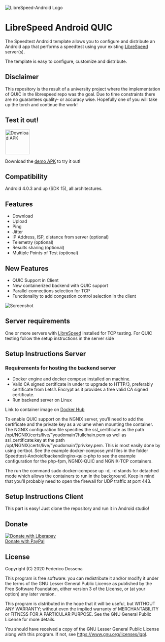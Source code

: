 ![LibreSpeed-Android Logo](https://github.com/adolfintel/speedtest-android/blob/master/.github/Readme-Logo.png?raw=true)
 
# LibreSpeed Android QUIC
The Speedtest Android template allows you to configure and distribute an Android app that performs a speedtest using your existing [LibreSpeed](https://github.com/librespeed/speedtest) server(s).

The template is easy to configure, customize and distribute.

## Disclaimer

This repository is the result of a university project where the implementation of QUIC in the librespeed repo was the goal. Due to time constraints there are no guarantees quality- or accuracy wise. Hopefully one of you will take up the torch and continue the work!

## Test it out!

[<img src="https://upload.wikimedia.org/wikipedia/commons/a/a0/APK_format_icon.png" alt="Download APK" height="80">](https://github.com/Nevby/speedTest/blob/master/speedTest-prototype.apk)

Download the [demo APK](https://github.com/Nevby/speedTest/blob/master/speedTest-prototype.apk) to try it out!

## Compatibility
Android 4.0.3 and up (SDK 15), all architectures.

## Features
* Download
* Upload
* Ping
* Jitter
* IP Address, ISP, distance from server (optional)
* Telemetry (optional)
* Results sharing (optional)
* Multiple Points of Test (optional)

## New Features
* QUIC Support in Client
* New containerized backend with QUIC support 
* Parallel connections selection for TCP
* Functionality to add congestion control selection in the client

![Screenshot](https://github.com/Nevby/speedTest/blob/master/github_prototype.png?raw=true)

## Server requirements
One or more servers with [LibreSpeed](https://github.com/librespeed/speedtest) installed for TCP testing. For QUIC testing follow the setup instructions in the server side

## Setup Instructions Server

### Requirements for hosting the backend server
* Docker engine and docker compose installed on machine.
* Valid CA signed certificate in under to upgrade to HTTP/3, preferably certificate from Lets’s Encrypt as it provides a free valid CA signed certificate.
* Run backend server on Linux

Link to container image on [Docker Hub](https://hub.docker.com/r/niklasasberg/speedtest_app_ht2020)

To enable QUIC support on the NGNIX server, you’ll need to add the certificate and the private key as a volume when mounting the container. The NGNIX configuration file specifies the ssl_certificate as the path /opt/NGNIX/certs/live/”youdomain”/fullchain.pem as well as ssl_certificate:key at the path /opt/NGNIX/certs/live/”youdomain”/privkey.pem.  This is most easily done by using certbot. See the example docker-compose.yml files in the folder Speedtest-Android/backend/nginx-quic-php to see the example configuration for the php-fpm, NGNIX-QUIC and NGNIX-TCP containers. 

The run the command sudo docker-compose up -d, -d stands for detached mode which allows the containers to run in the background. Keep in mind that you’ll probably need to open the firewall for UDP traffic at port 443.

## Setup Instructions Client

This part is easy! Just clone the repository and run it in Android studio!

## Donate
[![Donate with Liberapay](https://liberapay.com/assets/widgets/donate.svg)](https://liberapay.com/fdossena/donate)  
[Donate with PayPal](https://www.paypal.me/sineisochronic)  

## License
Copyright (C) 2020 Federico Dossena

This program is free software: you can redistribute it and/or modify
it under the terms of the GNU Lesser General Public License as published by
the Free Software Foundation, either version 3 of the License, or
(at your option) any later version.

This program is distributed in the hope that it will be useful,
but WITHOUT ANY WARRANTY; without even the implied warranty of
MERCHANTABILITY or FITNESS FOR A PARTICULAR PURPOSE.  See the
GNU General Public License for more details.

You should have received a copy of the GNU Lesser General Public License
along with this program.  If not, see <https://www.gnu.org/licenses/lgpl>.
